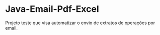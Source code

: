 # Java-Email-Pdf-Excel
Projeto teste que visa automatizar o envio de extratos de operações por email.
